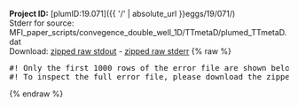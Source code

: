 **Project ID:** [plumID:19.071]({{ '/' | absolute_url }}eggs/19/071/)  
Stderr for source:  MFI_paper_scripts/convegence_double_well_1D/TTmetaD/plumed_TTmetaD.dat   
Download: [zipped raw stdout](plumed_TTmetaD.dat.plumed_master.stdout.txt.zip) - [zipped raw stderr](plumed_TTmetaD.dat.plumed_master.stderr.txt.zip) 
{% raw %}
<pre>
#! Only the first 1000 rows of the error file are shown below
#! To inspect the full error file, please download the zipped raw stderr file above
</pre>
{% endraw %}
